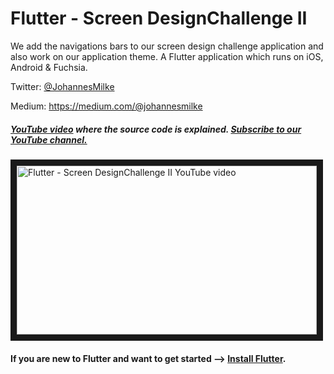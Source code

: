 # Flutter - Screen DesignChallenge II

We add the navigations bars to our screen design challenge application and also work on our application theme. A Flutter application which runs on iOS, Android & Fuchsia.


Twitter: [@JohannesMilke](https://twitter.com/JohannesMilke "Twitter Johannes Milke")

Medium: https://medium.com/@johannesmilke 

##### [YouTube video](http://www.youtube.com/watch?v=lslsZybnap0 "Youtube Johannes Milke") where the *source code* is explained. [Subscribe to our YouTube channel.](http://www.youtube.com/channel/UC0FD2apauvegCcsvqIBceLA?sub_confirmation=1 "YouTube Subscribe Johannes Milke")  
<a href="http://www.youtube.com/watch?feature=player_embedded&v=lslsZybnap0
" target="_blank"><img src="http://img.youtube.com/vi/lslsZybnap0/maxresdefault.jpg" 
alt="Flutter - Screen DesignChallenge II YouTube video" width="480" height="270" border="10" /></a>

#### If you are new to Flutter and want to get started --> [Install Flutter](https://flutter.io/docs/get-started/install "Install Flutter").
